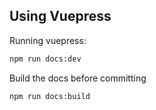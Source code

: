 ## Using Vuepress

Running vuepress:

```bash
npm run docs:dev
```

Build the docs before committing

```bash
npm run docs:build
```
